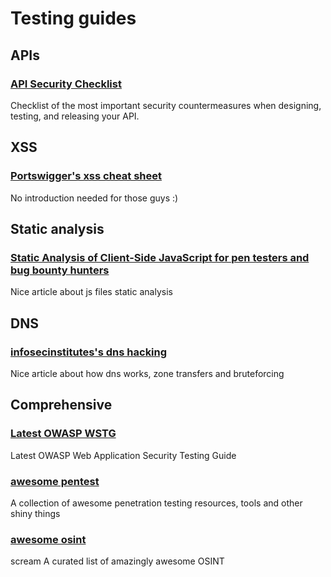 # Testing guides

## APIs

### [API Security Checklist](https://github.com/shieldfy/API-Security-Checklist)
Checklist of the most important security countermeasures when designing, testing, and releasing your API.

## XSS

### [Portswigger's xss cheat sheet](https://portswigger.net/web-security/cross-site-scripting/cheat-sheet)
No introduction needed for those guys :)

## Static analysis
### [Static Analysis of Client-Side JavaScript for pen testers and bug bounty hunters](https://blog.appsecco.com/static-analysis-of-client-side-javascript-for-pen-testers-and-bug-bounty-hunters-f1cb1a5d5288)
Nice article about js files static analysis

## DNS
### [infosecinstitutes's dns hacking](https://resources.infosecinstitute.com/dns-hacking/)
Nice article about how dns works, zone transfers and bruteforcing

## Comprehensive
### [Latest OWASP WSTG](https://owasp.org/www-project-web-security-testing-guide/latest/4-Web_Application_Security_Testing/)
Latest OWASP Web Application Security Testing Guide

### [awesome pentest](https://github.com/enaqx/awesome-pentest)
A collection of awesome penetration testing resources, tools and other shiny things 

### [awesome osint](https://github.com/jivoi/awesome-osint)
scream A curated list of amazingly awesome OSINT 
